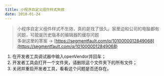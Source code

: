 ```yaml
---
title: 小程序自定义组件样式失效
date: 2018-01-24
---
```

> 小程序自定义组件样式不生效，真的是找了很久。家里边和公司的电脑都有问题，可能是历史版本的编辑器的缓存问题  
> 多谢这里的答案 -> [https://segmentfault.com/q/1010000012849068](https://segmentfault.com/q/1010000012849068)

1. 在开发者工具调试器中输入openVendor并回车；
2. 开发者工具会打开一个文件夹，请删除这个文件夹下的所有文件；
3. 关闭并重启开发者工具，看看这个问题是否还存在。
  